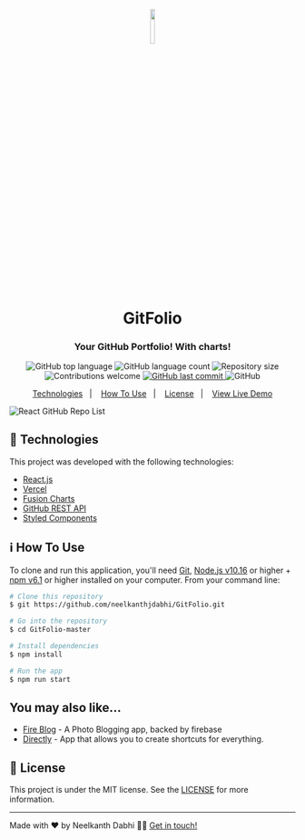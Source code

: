 <p align="center"><img width=12.5% src="https://raw.githubusercontent.com/neelkanthjdabhi/GitFolio/master/public/logo512%20.png"></p>
<h1 align="center">GitFolio</h1>

<h3 align="center">
Your GitHub Portfolio! With charts!
</h3>

<p align="center">
  <img alt="GitHub top language" src="https://img.shields.io/github/languages/top/neelkanthjdabhi/GitFolio.svg">
  <img alt="GitHub language count" src="https://img.shields.io/github/languages/count/neelkanthjdabhi/GitFolio.svg">  
  <img alt="Repository size" src="https://img.shields.io/github/repo-size/neelkanthjdabhi/GitFolio.svg">
  <img alt="Contributions welcome" src="https://img.shields.io/badge/contributions-welcome-orange.svg">
  <a href="https://github.com/neelkanthjdabhi/GitFolio/commits/master">
    <img alt="GitHub last commit" src="https://img.shields.io/github/last-commit/neelkanthjdabhi/GitFolio.svg">
  </a>

  <img alt="GitHub" src="https://img.shields.io/github/license/neelkanthjdabhi/GitFolio.svg"> 
</p>

<p align="center">
 <a href="#rocket-technologies">Technologies</a>&nbsp;&nbsp;&nbsp;|&nbsp;&nbsp;&nbsp;
  <a href="#information_source-how-to-use">How To Use</a>&nbsp;&nbsp;&nbsp;|&nbsp;&nbsp;&nbsp;
  <a href="#memo-license">License</a>&nbsp;&nbsp;&nbsp;|&nbsp;&nbsp;&nbsp;
  <a href="https://git-folio.vercel.app/" target="_blank">View Live Demo</a>
</p>



<img alt="React GitHub Repo List" src="https://raw.githubusercontent.com/neelkanthjdabhi/GitFolio/master/demo.png" />



## :rocket: Technologies

This project was developed with the following technologies:

- [React.js](https://reactjs.org/)
- [Vercel](https://vercel.com/)
- [Fusion Charts](https://www.fusioncharts.com/)
- [GitHub REST API](https://docs.github.com/en/rest)
- [Styled Components](https://www.styled-components.com/)
  
## :information_source: How To Use

To clone and run this application, you'll need [Git](https://git-scm.com), [Node.js v10.16][nodejs] or higher + [npm v6.1][npm] or higher installed on your computer. From your command line:


```bash
# Clone this repository
$ git https://github.com/neelkanthjdabhi/GitFolio.git

# Go into the repository
$ cd GitFolio-master

# Install dependencies
$ npm install

# Run the app
$ npm run start
```

## You may also like...

- [Fire Blog](https://github.com/neelkanthjdabhi/Fire-Blog) - A Photo Blogging app, backed by firebase
- [Directly](https://github.com/neelkanthjdabhi/Directly) - App that allows you to create shortcuts for everything.


## :memo: License
This project is under the MIT license. See the [LICENSE](https://github.com/neelkanthjdabhi/GitFolio/blob/master/LICENSE) for more information.

---

Made with ❤️ by Neelkanth Dabhi 👋🏼 [Get in touch!](https://www.linkedin.com/in/neelkanthjdabhi/)

[nodejs]: https://nodejs.org/
[npm]: https://yarnpkg.com/
[vc]: https://code.visualstudio.com/
[vceditconfig]: https://marketplace.visualstudio.com/items?itemName=EditorConfig.EditorConfig
[vceslint]: https://marketplace.visualstudio.com/items?itemName=dbaeumer.vscode-eslint
